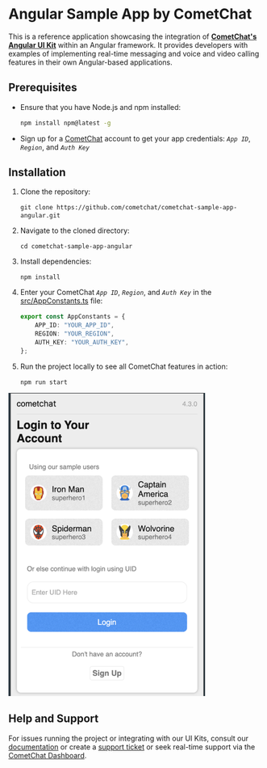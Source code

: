 # Angular Sample App by CometChat

This is a reference application showcasing the integration of [**CometChat's Angular UI Kit**](https://www.cometchat.com/docs/v4/angular-uikit/overview) within an Angular framework. It provides developers with examples of implementing real-time messaging and voice and video calling features in their own Angular-based applications.

## Prerequisites

- Ensure that you have Node.js and npm installed:

    ```sh
    npm install npm@latest -g
    ```

- Sign up for a [CometChat](https://app.cometchat.com/) account to get your app credentials: _`App ID`_, _`Region`_, and _`Auth Key`_


## Installation
1. Clone the repository:
    ```
    git clone https://github.com/cometchat/cometchat-sample-app-angular.git
    ```
2. Navigate to the cloned directory:
    ```
    cd cometchat-sample-app-angular
    ```
3. Install dependencies:
    ```
    npm install
    ```
4. Enter your CometChat _`App ID`_, _`Region`_, and _`Auth Key`_ in the [src/AppConstants.ts](https://github.com/cometchat/cometchat-sample-app-angular/blob/v4/src/AppConstants.ts) file:
    ```typescript
    export const AppConstants = {
        APP_ID: "YOUR_APP_ID",
        REGION: "YOUR_REGION",
        AUTH_KEY: "YOUR_AUTH_KEY",
    };
    ```
5. Run the project locally to see all CometChat features in action:
    ```
    npm run start
    ```
<p align="left">
  <img max-width="100%" height="600px" src="./Screenshots/login-page.png">
</p>


## Help and Support
For issues running the project or integrating with our UI Kits, consult our [documentation](https://www.cometchat.com/docs/angular-uikit/integration) or create a [support ticket](https://help.cometchat.com/hc/en-us) or seek real-time support via the [CometChat Dashboard](http://app.cometchat.com/).
